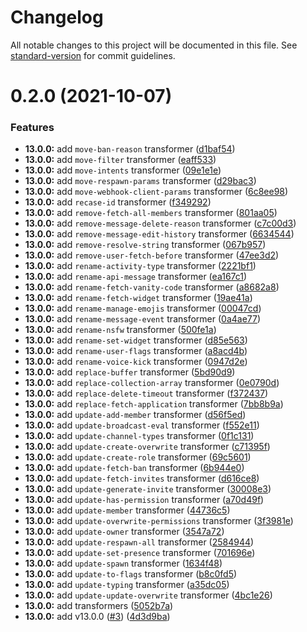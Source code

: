 # Changelog

All notable changes to this project will be documented in this file. See [standard-version](https://github.com/conventional-changelog/standard-version) for commit guidelines.

# 0.2.0 (2021-10-07)


### Features

* **13.0.0:** add `move-ban-reason` transformer ([d1baf54](https://github.com/Khasms/discord.js-codemod/commit/d1baf545f3d8c21eb080be4b273e55a4d2cb2cdf))
* **13.0.0:** add `move-filter` transformer ([eaff533](https://github.com/Khasms/discord.js-codemod/commit/eaff5330186b7e055e5fb820a2c02e71a4ee3075))
* **13.0.0:** add `move-intents` transformer ([09e1e1e](https://github.com/Khasms/discord.js-codemod/commit/09e1e1e2c40e74d1831ed81ea6b44458e55ff451))
* **13.0.0:** add `move-respawn-params` transformer ([d29bac3](https://github.com/Khasms/discord.js-codemod/commit/d29bac3225c864726dbb3af35e92d69720ca3c8c))
* **13.0.0:** add `move-webhook-client-params` transformer ([6c8ee98](https://github.com/Khasms/discord.js-codemod/commit/6c8ee981848cff5025f11bf1cdbabe145074c8d9))
* **13.0.0:** add `recase-id` transformer ([f349292](https://github.com/Khasms/discord.js-codemod/commit/f349292c101b81bd930ffe43015086deec6eda3d))
* **13.0.0:** add `remove-fetch-all-members` transformer ([801aa05](https://github.com/Khasms/discord.js-codemod/commit/801aa052dfa685417f00bdbf3059dadc30bfee9d))
* **13.0.0:** add `remove-message-delete-reason` transformer ([c7c00d3](https://github.com/Khasms/discord.js-codemod/commit/c7c00d3acf2d307ddebeb832e109746480291ac1))
* **13.0.0:** add `remove-message-edit-history` transformer ([6634544](https://github.com/Khasms/discord.js-codemod/commit/663454494f5f08273045c98d23c6b7cc6358d9de))
* **13.0.0:** add `remove-resolve-string` transformer ([067b957](https://github.com/Khasms/discord.js-codemod/commit/067b957e588edd685ca33749f11d4d7c1a868880))
* **13.0.0:** add `remove-user-fetch-before` transformer ([47ee3d2](https://github.com/Khasms/discord.js-codemod/commit/47ee3d248c9e4b6f31b6ee8c71970bf810d747ab))
* **13.0.0:** add `rename-activity-type` transformer ([2221bf1](https://github.com/Khasms/discord.js-codemod/commit/2221bf178a7d965fc3a91a12ddff72c1e6f245a2))
* **13.0.0:** add `rename-api-message` transformer ([ea167c1](https://github.com/Khasms/discord.js-codemod/commit/ea167c190ac4a60c5b7daec3da986adecb509a8b))
* **13.0.0:** add `rename-fetch-vanity-code` transformer ([a8682a8](https://github.com/Khasms/discord.js-codemod/commit/a8682a86d8d3c7ebfcb764949c5d9c1b09b0c6d6))
* **13.0.0:** add `rename-fetch-widget` transformer ([19ae41a](https://github.com/Khasms/discord.js-codemod/commit/19ae41a7d287fed0395db9c52c690bdfe098aa21))
* **13.0.0:** add `rename-manage-emojis` transformer ([00047cd](https://github.com/Khasms/discord.js-codemod/commit/00047cdbfad9b4a0fb340bf0819378baf924ed5b))
* **13.0.0:** add `rename-message-event` transformer ([0a4ae77](https://github.com/Khasms/discord.js-codemod/commit/0a4ae77ddb9740b3e55594ccd500ec380fae28ec))
* **13.0.0:** add `rename-nsfw` transformer ([500fe1a](https://github.com/Khasms/discord.js-codemod/commit/500fe1a102f8535c4b34f63a55199cc7ee203574))
* **13.0.0:** add `rename-set-widget` transformer ([d85e563](https://github.com/Khasms/discord.js-codemod/commit/d85e563c026885897222d919bbb17b4e7d51d475))
* **13.0.0:** add `rename-user-flags` transformer ([a8acd4b](https://github.com/Khasms/discord.js-codemod/commit/a8acd4b2e2beb21e4f9abbbcb8e2a515741c9741))
* **13.0.0:** add `rename-voice-kick` transformer ([0947d2e](https://github.com/Khasms/discord.js-codemod/commit/0947d2e31d3c9d92a0e8361475494787c0be91d6))
* **13.0.0:** add `replace-buffer` transformer ([5bd90d9](https://github.com/Khasms/discord.js-codemod/commit/5bd90d9bbd4b91406788c4bfbecfd157458a0032))
* **13.0.0:** add `replace-collection-array` transformer ([0e0790d](https://github.com/Khasms/discord.js-codemod/commit/0e0790d0e955d1f9091a6ca4b20359aac732229b))
* **13.0.0:** add `replace-delete-timeout` transformer ([f372437](https://github.com/Khasms/discord.js-codemod/commit/f372437deb845bc0f484d26df42f76273b309996))
* **13.0.0:** add `replace-fetch-application` transformer ([7bb8b9a](https://github.com/Khasms/discord.js-codemod/commit/7bb8b9a99e33dd5184a3d01ee2ac16d2c16c6b16))
* **13.0.0:** add `update-add-member` transformer ([d56f5ed](https://github.com/Khasms/discord.js-codemod/commit/d56f5edf9b02ba373b2f672a80f32fe0163dadf1))
* **13.0.0:** add `update-broadcast-eval` transformer ([f552e11](https://github.com/Khasms/discord.js-codemod/commit/f552e111c2919ea0e9c7ab883b9174e4b3356f5e))
* **13.0.0:** add `update-channel-types` transformer ([0f1c131](https://github.com/Khasms/discord.js-codemod/commit/0f1c131f800a3e74dcd4e4c1098cbbc9e67e05d8))
* **13.0.0:** add `update-create-overwrite` transformer ([c71395f](https://github.com/Khasms/discord.js-codemod/commit/c71395f757d8362f7488c9c6cfcaaaa18b266b1a))
* **13.0.0:** add `update-create-role` transformer ([69c5601](https://github.com/Khasms/discord.js-codemod/commit/69c5601179369bf02cfc27208196721be51887e6))
* **13.0.0:** add `update-fetch-ban` transformer ([6b944e0](https://github.com/Khasms/discord.js-codemod/commit/6b944e02704ea94479d9b8ac8611adda9595941b))
* **13.0.0:** add `update-fetch-invites` transformer ([d616ce8](https://github.com/Khasms/discord.js-codemod/commit/d616ce8bb2c10a3470eb77e71b41dd88b27bc6f7))
* **13.0.0:** add `update-generate-invite` transformer ([30008e3](https://github.com/Khasms/discord.js-codemod/commit/30008e35cfa453bbf8bb93f993808c551b48f905))
* **13.0.0:** add `update-has-permission` transformer ([a70d49f](https://github.com/Khasms/discord.js-codemod/commit/a70d49fccfefb24316fe4363f9eadb328a6b4c96))
* **13.0.0:** add `update-member` transformer ([44736c5](https://github.com/Khasms/discord.js-codemod/commit/44736c5e6e7ac746f0ffef898b28c375b3d2735d))
* **13.0.0:** add `update-overwrite-permissions` transformer ([3f3981e](https://github.com/Khasms/discord.js-codemod/commit/3f3981ee2ed60fbd631a77a07b807d53b1141450))
* **13.0.0:** add `update-owner` transformer ([3547a72](https://github.com/Khasms/discord.js-codemod/commit/3547a72fff97475751454b38cb1640d5897225fa))
* **13.0.0:** add `update-respawn-all` transformer ([2584944](https://github.com/Khasms/discord.js-codemod/commit/2584944589c478b3f9325f1752f5bb483dd70725))
* **13.0.0:** add `update-set-presence` transformer ([701696e](https://github.com/Khasms/discord.js-codemod/commit/701696e71fe9ac998ae5ba78438a23040932395c))
* **13.0.0:** add `update-spawn` transformer ([1634f48](https://github.com/Khasms/discord.js-codemod/commit/1634f482c06df42fb4959712aa148df879804b68))
* **13.0.0:** add `update-to-flags` transformer ([b8c0fd5](https://github.com/Khasms/discord.js-codemod/commit/b8c0fd5911343ec220498e3d66f8bca251b01c28))
* **13.0.0:** add `update-typing` transformer ([a35dc05](https://github.com/Khasms/discord.js-codemod/commit/a35dc0561223e5449b663c149f9937cf43a99f36))
* **13.0.0:** add `update-update-overwrite` transformer ([4bc1e26](https://github.com/Khasms/discord.js-codemod/commit/4bc1e267047dd1790d639626118c39fd0f416b7d))
* **13.0.0:** add transformers ([5052b7a](https://github.com/Khasms/discord.js-codemod/commit/5052b7a4ef2ba2b2320392a02af4c1361f5d3e30))
* **13.0.0:** add v13.0.0 ([#3](https://github.com/Khasms/discord.js-codemod/issues/3)) ([4d3d9ba](https://github.com/Khasms/discord.js-codemod/commit/4d3d9ba8a53a3dc510d032675a15d7441764a876))
